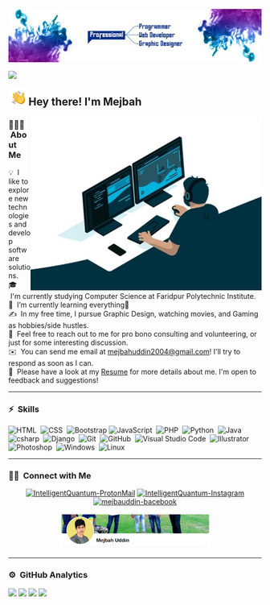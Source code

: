 ![Aditya Vikram Singh Banner](https://github.com/mejbauddin/mejbauddin/blob/main/mejbahuddin%20cover.jpg?raw=true)

![](http://github-profile-summary-cards.vercel.app/api/cards/profile-details?username=mejbauddin&theme=2077)

<img alt="Night Coding" src="https://github.com/mejbauddin/mejbauddin/blob/main/mejbah.gif?raw=true" width='40' align="left"/><h2>Hey there! I'm Mejbah</h2>

<img alt="Night Coding" src="https://github.com/mejbauddin/mejbauddin/blob/main/hardwork.webp" align="right" height="345px"/>
<!-- ## 👋 &nbsp;Hey there! I'm Mejbah -->

### 🤵🏻‍💻 &nbsp;About Me

💡 &nbsp;I like to explore new technologies and develop software solutions.\
🎓 &nbsp;I'm currently studying Computer Science at Faridpur Polytechnic Institute.\
🌱 &nbsp;I’m currently learning everything🧐\
✍️ &nbsp;In my free time, I pursue Graphic Design, watching movies, and Gaming as hobbies/side hustles.\
💬 &nbsp;Feel free to reach out to me for pro bono consulting and volunteering, or just for some interesting discussion.\
✉️ &nbsp;You can send me email at mejbahuddin2004@gmail.com! I'll try to respond as soon as I can.\
📄 &nbsp;Please have a look at my [Resume](#) for more details about me. I'm open to feedback and suggestions!


<hr style="height:0.10em;text-align:left;margin-left:0">

### ⚡ &nbsp;Skills

![HTML](https://img.shields.io/badge/-HTML-05122A?style=flat&logo=HTML5)&nbsp;
![CSS](https://img.shields.io/badge/-CSS-05122A?style=flat&logo=CSS3&logoColor=1572B6)&nbsp;
![Bootstrap](https://img.shields.io/badge/-Bootstrap-05122A?style=flat&logo=bootstrap&logoColor=563D7C)
![JavaScript](https://img.shields.io/badge/-JavaScript-05122A?style=flat&logo=javascript)&nbsp;
![PHP](https://img.shields.io/badge/-PHP-05122A?style=flat&logo=php)&nbsp;
![Python](https://img.shields.io/badge/-Python-05122A?style=flat&logo=python)&nbsp;
![Java](https://img.shields.io/badge/-Java-05122A?style=flat&logo=java&logoColor=FFA518)&nbsp;
![csharp](https://img.shields.io/badge/-Csharp-05122A?style=flat&logo=csharp&logoColor=A8B9CC)&nbsp;
![Django](https://img.shields.io/badge/-Django-05122A?style=flat&logo=django&logoColor=092E20)&nbsp;
![Git](https://img.shields.io/badge/-Git-05122A?style=flat&logo=git)&nbsp;
![GitHub](https://img.shields.io/badge/-GitHub-05122A?style=flat&logo=github)&nbsp;
![Visual Studio Code](https://img.shields.io/badge/-Visual%20Studio%20Code-05122A?style=flat&logo=visual-studio-code&logoColor=007ACC)&nbsp;
![Illustrator](https://img.shields.io/badge/-Illustrator-05122A?style=flat&logo=adobe-illustrator)&nbsp;
![Photoshop](https://img.shields.io/badge/-Photoshop-05122A?style=flat&logo=adobe-photoshop)&nbsp;
![Windows](https://img.shields.io/badge/-Windows-05122A?style=flat&logo=windows)&nbsp;
![Linux](https://img.shields.io/badge/-Linux-05122A?style=flat&logo=linux)&nbsp;

<hr style="height:0.10em;text-align:left;margin-left:0">

### 🤝🏻 &nbsp;Connect with Me

<div align="center">   
    <a href="mailto:mejbahuddin2004@gmail.com" target="_blank"><img src="https://img.shields.io/badge/-Email-0D1117?style=for-the-badge&logo=protonmail&logoColor=FFA518" alt="IntelligentQuantum-ProtonMail"></a>
    <a href="https://www.Instagram.com/majbauddin/" target="_blank"><img src="https://img.shields.io/badge/Instagram-0D1117?style=for-the-badge&logo=instagram&logoColor=FFA518" alt="IntelligentQuantum-Instagram"></a>
    <a href="https://www.facebook.com/mejbah.uddin.profile" target="_blank"><img src="https://img.shields.io/badge/Facebook-0D1117?style=for-the-badge&logo=facebook&logoColor=F0DB4F" alt="mejbauddin-bacebook"></a>
    <br><br>
    <img alt="majbahuddin-Facebook" src="https://github.com/mejbauddin/mejbauddin/blob/main/facebook.png?raw=true" width="300px"/>
</div>

<!--
<p align="center">
<a href="https://linkedin.com/in/majbauddin"><img src="https://img.shields.io/badge/-Aditya%20Vikram%20Singh-0077B5?style=flat&logo=Linkedin&logoColor=white"/></a>
<a href="mailto:avsingh@umass.edu"><img src="https://img.shields.io/badge/-avsingh@umass.edu-D14836?style=flat&logo=Gmail&logoColor=white"/></a>
<a href="https://instagram.com/majbauddin"><img src="https://img.shields.io/badge/-@adityavs__-E4405F?style=flat&logo=Instagram&logoColor=white"/></a>
<a href="https://facebook.com/mejbah.uddin.profile"><img src="https://img.shields.io/badge/-@AVS1508-1877F2?style=flat&logo=Facebook&logoColor=white"/></a>
<a href="https://www.pinterest.ca/AVS1508"><img src="https://img.shields.io/badge/-@AVS1508-BD081C?style=flat&logo=Pinterest&logoColor=white"/></a>
<a href="https://www.behance.net/AVS1508"><img src="https://img.shields.io/badge/-@AVS1508-1769FF?style=flat&logo=Behance&logoColor=white"/></a>
</p>
-->

<hr style="height:0.10em;text-align:left;margin-left:0">

### ⚙️ &nbsp;GitHub Analytics


<!--
<p align="center">
<a href="https://github.com/mejbauddin">
  <img height="180em" src="https://github-readme-stats-eight-theta.vercel.app/api?username=mejbauddin&show_icons=true&theme=radical&include_all_commits=true&count_private=true"/>
  <img height="180em" src="https://github-readme-stats-eight-theta.vercel.app/api/top-langs/?username=mejbauddin&layout=compact&langs_count=8&theme=radical"/>
</a>
</p>
-->


<p style="text-align: center">

![](http://github-profile-summary-cards.vercel.app/api/cards/stats?username=mejbauddin&theme=2077)
![](http://github-profile-summary-cards.vercel.app/api/cards/productive-time?username=mejbauddin&theme=2077&utcOffset=8)
![](http://github-profile-summary-cards.vercel.app/api/cards/repos-per-language?username=mejbauddin&theme=2077)
![](http://github-profile-summary-cards.vercel.app/api/cards/most-commit-language?username=mejbauddin&theme=2077)

</p>
